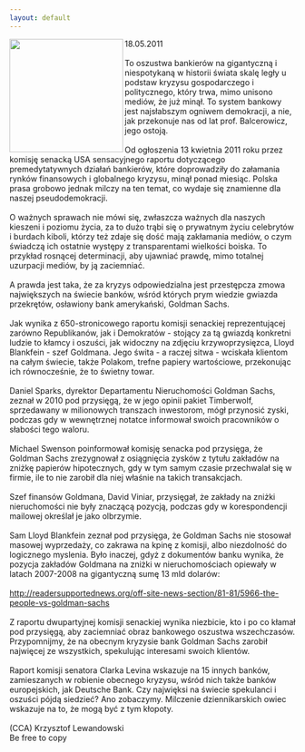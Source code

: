 ```yaml
---
layout: default
---
```

<img src="{{site.baseurl}}\articles\pictures\465.lloydlier.jpg" align="left" HSPACE=”50” VSPACE=”50” width="200"><!--75--><p>
18.05.2011<br><br>To oszustwa bankierów na gigantyczną i niespotykaną w historii świata skalę legły u podstaw kryzysu gospodarczego i politycznego, który trwa, mimo unisono mediów, że już minął. To system bankowy jest najsłabszym ogniwem demokracji, a nie, jak przekonuje nas od lat prof. Balcerowicz, jego ostoją.<br><br>Od ogłoszenia 13 kwietnia 2011 roku przez komisję senacką USA sensacyjnego raportu dotyczącego premedytatywnych działań bankierów, które doprowadziły do załamania rynków finansowych i globalnego kryzysu, minął ponad miesiąc. Polska prasa grobowo jednak milczy na ten temat, co wydaje się znamienne dla naszej pseudodemokracji.<br><br>O ważnych sprawach nie mówi się, zwłaszcza ważnych dla naszych kieszeni i poziomu życia, za to dużo trąbi się o prywatnym życiu celebrytów i burdach kiboli, którzy też zdaje się dość mają zakłamania mediów, o czym świadczą ich ostatnie występy z transparentami wielkości boiska. To przykład rosnącej determinacji, aby ujawniać prawdę, mimo totalnej uzurpacji mediów, by ją zaciemniać.<br><br>A prawda jest taka, że za kryzys odpowiedzialna jest przestępcza zmowa największych na świecie banków, wśród których prym wiedzie gwiazda przekrętów, osławiony bank amerykański, Goldman Sachs.<br><br>Jak wynika z 650-stronicowego raportu komisji senackiej reprezentującej zarówno Republikanów, jak i Demokratów - stojący za tą gwiazdą konkretni ludzie to kłamcy i oszuści, jak widoczny na zdjęciu krzywoprzysięzca, Lloyd Blankfein - szef Goldmana. Jego świta - a raczej sitwa - wciskała klientom na całym świecie, także Polakom, trefne papiery wartościowe, przekonując ich równocześnie, że to świetny towar.<br><br>Daniel Sparks, dyrektor Departamentu Nieruchomości Goldman Sachs, zeznał w 2010 pod przysięgą, że w jego opinii pakiet Timberwolf, sprzedawany w milionowych transzach inwestorom, mógł przynosić zyski, podczas gdy w wewnętrznej notatce informował swoich pracowników o słabości tego waloru.<br><br>Michael Swenson poinformował komisję senacka pod przysięga, że Goldman Sachs zrezygnował z osiągnięcia zysków z tytułu zakładów na zniżkę papierów hipotecznych, gdy w tym samym czasie przechwalał się w firmie, ile to nie zarobił dla niej właśnie na takich transakcjach.<br><br>Szef finansów Goldmana, David Viniar, przysięgał, że zakłady na zniżki nieruchomości nie były znaczącą pozycją, podczas gdy w korespondencji mailowej określał je jako olbrzymie.<br><br>Sam Lloyd Blankfein zeznał pod przysięga, że Goldman Sachs nie stosował masowej wyprzedaży, co zakrawa na kpinę z komisji, albo niezdolność do logicznego myslenia. Było inaczej, gdyż z dokumentów banku wynika, że pozycja zakładów Goldmana na zniżki w nieruchomościach opiewały w latach 2007-2008 na gigantyczną sumę 13 mld dolarów:<br><br><a target="" title="Kłamcy Goldmana" href="http://readersupportednews.org/off-site-news-section/81-81/5966-the-people-vs-goldman-sachs">http://readersupportednews.org/off-site-news-section/81-81/5966-the-people-vs-goldman-sachs</a><br><br>Z raportu dwupartyjnej komisji senackiej wynika niezbicie, kto i po co kłamał pod przysięgą, aby zaciemniać obraz bankowego oszustwa wszechczasów. Przypomnijmy, że na obecnym kryzysie bank Goldman Sachs zarobił najwięcej ze wszystkich, spekulując interesami swoich klientów.<br><br>Raport komisji senatora Clarka Levina wskazuje na 15 innych banków, zamieszanych w robienie obecnego kryzysu, wśród nich także banków europejskich, jak Deutsche Bank. Czy najwięksi na świecie spekulanci i oszuści pójdą siedzieć? Ano zobaczymy. Milczenie dziennikarskich owiec wskazuje na to, że mogą być z tym kłopoty.<br><br>(CCA) Krzysztof Lewandowski<br>Be free to copy<br></p>